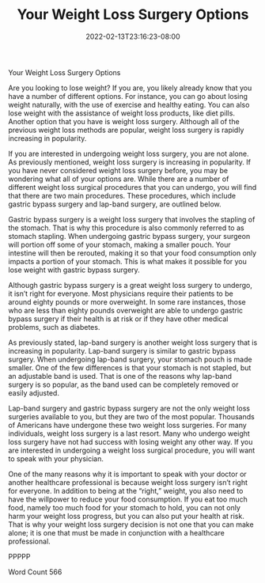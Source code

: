 ﻿---
title: "Your Weight Loss Surgery Options"
date: 2022-02-13T23:16:23-08:00
description: "TXT Tips for Web Success"
featured_image: "/images/TXT.jpg"
tags: ["TXT"]
---

Your Weight Loss Surgery Options

Are you looking to lose weight?  If you are, you likely already know that you have a number of different options. For instance, you can go about losing weight naturally, with the use of exercise and healthy eating. You can also lose weight with the assistance of weight loss products, like diet pills. Another option that you have is weight loss surgery. Although all of the previous weight loss methods are popular, weight loss surgery is rapidly increasing in popularity.

If you are interested in undergoing weight loss surgery, you are not alone.  As previously mentioned, weight loss surgery is increasing in popularity.  If you have never considered weight loss surgery before, you may be wondering what all of your options are. While there are a number of different weight loss surgical procedures that you can undergo, you will find that there are two main procedures. These procedures, which include gastric bypass surgery and lap-band surgery, are outlined below.

Gastric bypass surgery is a weight loss surgery that involves the stapling of the stomach. That is why this procedure is also commonly referred to as stomach stapling.  When undergoing gastric bypass surgery, your surgeon will portion off some of your stomach, making a smaller pouch. Your intestine will then be rerouted, making it so that your food consumption only impacts a portion of your stomach.  This is what makes it possible for you lose weight with gastric bypass surgery.

Although gastric bypass surgery is a great weight loss surgery to undergo, it isn’t right for everyone.  Most physicians require their patients to be around eighty pounds or more overweight. In some rare instances, those who are less than eighty pounds overweight are able to undergo gastric bypass surgery if their health is at risk or if they have other medical problems, such as diabetes.

As previously stated, lap-band surgery is another weight loss surgery that is increasing in popularity.  Lap-band surgery is similar to gastric bypass surgery. When undergoing lap-band surgery, your stomach pouch is made smaller.  One of the few differences is that your stomach is not stapled, but an adjustable band is used. That is one of the reasons why lap-band surgery is so popular, as the band used can be completely removed or easily adjusted.

Lap-band surgery and gastric bypass surgery are not the only weight loss surgeries available to you, but they are two of the most popular.  Thousands of Americans have undergone these two weight loss surgeries. For many individuals, weight loss surgery is a last resort.  Many who undergo weight loss surgery have not had success with losing weight any other way.  If you are interested in undergoing a weight loss surgical procedure, you will want to speak with your physician.

One of the many reasons why it is important to speak with your doctor or another healthcare professional is because weight loss surgery isn’t right for everyone.  In addition to being at the “right,” weight, you also need to have the willpower to reduce your food consumption.  If you eat too much food, namely too much food for your stomach to hold, you can not only harm your weight loss progress, but you can also put your health at risk. That is why your weight loss surgery decision is not one that you can make alone; it is one that must be made in conjunction with a healthcare professional.

PPPPP

Word Count 566

